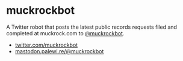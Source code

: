 # muckrockbot

A Twitter robot that posts the latest public records requests filed and completed at muckrock.com to [@muckrockbot](https://twitter.com/muckrockbot).

* [twitter.com/muckrockbot](https://twitter.com/muckrockbot)
* [mastodon.palewi.re/@muckrockbot](https://mastodon.palewi.re/@muckrockbot)
